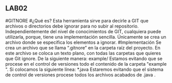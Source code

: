 ## LAB02
#GITNORE 
#¿Qué es?
Esta herramienta sirve para decirle a GIT que archivos o directorios debe ignorar para no subir al repositorio.
Independientemente del nivel de conocimientos de GIT, cualquiera puede utilizarla, porque, tiene una implementación sencilla. Únicamente se crea un archivo donde se especifica los elementos a ignorar.
#Implementación 
Se crea un archivo que se llama “.gitnore” en la carpeta raíz del proyecto. En este archivo se coloca un texto plano, con todas las carpetas que quieres que Git ignore.
De la siguiente manera:
example/
Estamos evitando que se procese en el control de versiones todo el contenido de la carpeta "example ".
Si colocamos la siguiente línea:
*.java
Estaremos evitando que el sistema de control de versiones procese todos los archivos acabados de .java .
